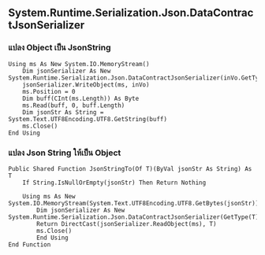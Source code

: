 ## System.Runtime.Serialization.Json.DataContractJsonSerializer


### แปลง Object เป็น JsonString

```
Using ms As New System.IO.MemoryStream()
    Dim jsonSerializer As New System.Runtime.Serialization.Json.DataContractJsonSerializer(inVo.GetType())
    jsonSerializer.WriteObject(ms, inVo)
    ms.Position = 0
    Dim buff(CInt(ms.Length)) As Byte
    ms.Read(buff, 0, buff.Length)
    Dim jsonStr As String = System.Text.UTF8Encoding.UTF8.GetString(buff)
    ms.Close()
End Using
```


### แปลง Json String ให้เป็น Object
```
Public Shared Function JsonStringTo(Of T)(ByVal jsonStr As String) As T
    If String.IsNullOrEmpty(jsonStr) Then Return Nothing

    Using ms As New System.IO.MemoryStream(System.Text.UTF8Encoding.UTF8.GetBytes(jsonStr))
        Dim jsonSerializer As New System.Runtime.Serialization.Json.DataContractJsonSerializer(GetType(T))
        Return DirectCast(jsonSerializer.ReadObject(ms), T)
        ms.Close()
        End Using
End Function
```
